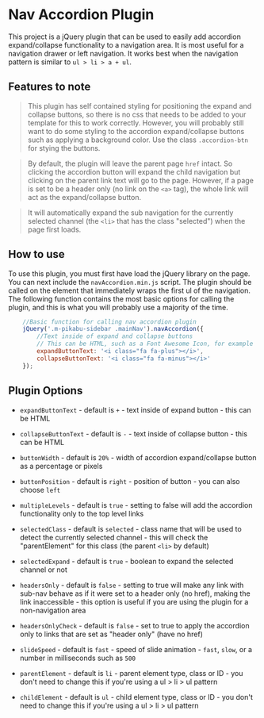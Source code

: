 # Nav Accordion Plugin

This project is a jQuery plugin that can be used to easily add accordion expand/collapse functionality to a navigation area. It is most useful for a navigation drawer or left navigation. It works best when the navigation pattern is similar to `ul > li > a + ul`. 

## Features to note

> This plugin has self contained styling for positioning the expand and collapse buttons, so there is no css that needs to be added to your template for this to work correctly. However, you will probably still want to do some styling to the accordion expand/collapse buttons such as applying a background color. Use the class `.accordion-btn` for stying the buttons.
  
> By default, the plugin will leave the parent page `href` intact. So clicking the accordion button will expand the child navigation but clicking on the parent link text will go to the page. However, if a page is set to be a header only (no link on the `<a>` tag), the whole link will act as the expand/collapse button.
  
> It will automatically expand the sub navigation for the currently selected channel (the `<li>` that has the class "selected") when the page first loads.

## How to use

To use this plugin, you must first have load the jQuery library on the page. You can next include the `navAccordion.min.js` script. The plugin should be called on the element that immediately wraps the first ul of the navigation. The following function contains the most basic options for calling the plugin, and this is what you will probably use a majority of the time.

```javascript
	//Basic function for calling nav accordion plugin
	jQuery('.m-pikabu-sidebar .mainNav').navAccordion({
		//Text inside of expand and collapse buttons
		// This can be HTML, such as a Font Awesome Icon, for example
		expandButtonText: '<i class="fa fa-plus"></i>',  
		collapseButtonText: '<i class="fa fa-minus"></i>'
	});
```

## Plugin Options

- `expandButtonText` - default is `+` - text inside of expand button - this can be HTML

- `collapseButtonText` - default is `-` - text inside of collapse button - this can be HTML

- `buttonWidth` - default is `20%` - width of accordion expand/collapse button as a percentage or pixels

- `buttonPosition` - default is `right` - position of button - you can also choose `left`

- `multipleLevels` - default is `true` - setting to false will add the accordion functionality only to the top level links

- `selectedClass` - default is `selected` - class name that will be used to detect the currently selected channel - this will check the "parentElement" for this class (the parent `<li>` by default)

- `selectedExpand` - default is `true` - boolean to expand the selected channel or not

- `headersOnly` - default is `false` - setting to true will make any link with sub-nav behave as if it were set to a header only (no href), making the link inaccessible - this option is useful if you are using the plugin for a non-navigation area

- `headersOnlyCheck` - default is `false` - set to true to apply the accordion only to links that are set as "header only" (have no href)

- `slideSpeed` - default is `fast` - speed of slide animation - `fast`, `slow`, or a number in milliseconds such as `500`

- `parentElement` - default is `li` - parent element type, class or ID - you don't need to change this if you're using a ul > li > ul pattern

- `childElement` - default is `ul` - child element type, class or ID - you don't need to change this if you're using a ul > li > ul pattern